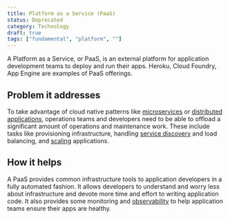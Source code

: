 ```yaml
---
title: Platform as a Service (PaaS)
status: Deprecated
category: Technology
draft: true
tags: ["fundamental", "platform", ""]
---
```


A Platform as a Service, or PaaS, is an external platform for application development teams to deploy and run their apps. 
Heroku, Cloud Foundry, App Engine are examples of PaaS offerings.

## Problem it addresses

To take advantage of cloud native patterns like [microservices](/microservices-architecture/) or [distributed applications](/distributed-apps/), 
operations teams and developers need to be able to offload a significant amount of operations and maintenance work. 
These include tasks like provisioning infrastructure, 
handling [service discovery](/service-discovery/) and load balancing, and [scaling](/scalability/) applications.

## How it helps

A PaaS provides common infrastructure tools to application developers in a fully automated fashion. 
It allows developers to understand and worry less about infrastructure and devote more time and effort to writing application code. 
It also provides some monitoring and [observability](/observability/) to help application teams ensure their apps are healthy.
